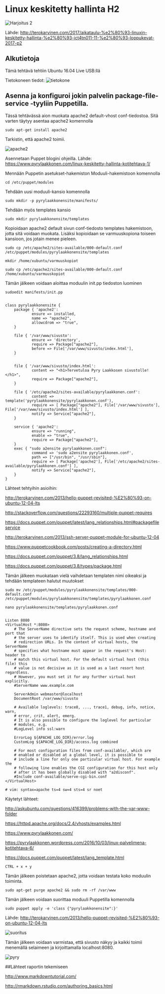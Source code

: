 # Linux keskitetty hallinta H2

![Harjoitus 2](pictures/Selection_009.png)

Lähde: http://terokarvinen.com/2017/aikataulu-%e2%80%93-linuxin-keskitetty-hallinta-%e2%80%93-ict4tn011-11-%e2%80%93-loppukevat-2017-p2

## Alkutietoja
Tämä tehtävä tehtiin Ubuntu 16.04 Live USB:llä

Tietokoneen tiedot:
![tietokone](pictures/ttiedot.png)

## Asenna ja konfiguroi jokin palvelin package-file-service -tyyliin Puppetilla.

Tässä tehtävässä aion muokata apache2 default-vhost conf-tiedostoa. Sitä varten täytyy asentaa apache2 komennolla

	sudo apt-get install apache2

Tarkistin, että apache2 toimii.

![apache2](pictures/apache.png)

Asennetaan Puppet blogini ohjeilla.
Lähde: https://www.pyrylaakkonen.com/linux-keskitetty-hallinta-kotitehtava-1/

Mennään Puppetin asetukset-hakemiston Moduuli-hakemistoon komennolla

	cd /etc/puppet/modules

Tehdään uusi moduuli-kansio komennolla

	sudo mkdir -p pyrylaakkonensite/manifests/

Tehdään myös templates kansio

	sudo mkdir pyrylaakkonensite/templates

Kopioidaan apache2 default sivun conf-tiedosto templates hakemistoon, jotta sitä voidaan muokata. Lisäksi kopioidaan se varmuuskopiona toiseen kansioon, jos jotain menee pieleen.

	sudo cp /etc/apache2/sites-available/000-default.conf /etc/puppet/modules/pyrylaakkonensite/templates

	mkdir /home/xubuntu/varmuuskopiot

	sudo cp /etc/apache2/sites-available/000-default.conf /home/xubuntu/varmuuskopiot 

Tämän jälkeen voidaan aloittaa moduulin init.pp tiedoston luominen

	sudoedit manifests/init.pp

	
	class pyrylaakkonensite {
        package { 'apache2':
                ensure => installed,
                name => "apache2",
                allowcdrom => "true",
        }

        file { '/var/www/sivusto':
                ensure => 'directory',
                require => Package["apache2"],
                before => File['/var/www/sivusto/index.html'],
        }


        file { '/var/www/sivusto/index.html':
                content => "<h1>Tervetuloa Pyry Laakkosen sivustolle!</h1>",
                require => Package["apache2"],
        }

        file { '/etc/apache2/sites-available/pyrylaakkonen.conf':
                content => template('pyrylaakkonensite/pyrylaakkonen.conf'),
                require => [ Package["apache2"], File['/var/www/sivusto'], File['/var/www/sivusto/index.html'] ],
                notify => Service["apache2"],
        }

        service { 'apache2':
                ensure => "running",
                enable => "true",
                require => Package["apache2"],
        }
        exec { "sudo a2ensite pyrylaakkonen.conf":
                command => 'sudo a2ensite pyrylaakkonen.conf',
                path => ["/usr/bin", "/usr/sbin"],
                require => [ Package['apache2'], File['/etc/apache2/sites-available/pyrylaakkonen.conf'] ],
                notify => Service["apache2"],
        }
	}

Lähteet tehtyihin asioihin: 

http://terokarvinen.com/2013/hello-puppet-revisited-%E2%80%93-on-ubuntu-12-04-lts

http://stackoverflow.com/questions/22293160/multiple-puppet-requires

https://docs.puppet.com/puppet/latest/lang_relationships.html#packagefileservice

http://terokarvinen.com/2013/ssh-server-puppet-module-for-ubuntu-12-04

https://www.puppetcookbook.com/posts/creating-a-directory.html

https://docs.puppet.com/puppet/3.8/lang_relationships.html

https://docs.puppet.com/puppet/3.8/types/package.html


Tämän jälkeen muokataan vielä vaihdetaan templaten nimi oikeaksi ja tehdään templateen halutut muutokset

	sudo mv /etc/puppet/modules/pyrylaakkonensite/templates/000-default.conf /etc/puppet/modules/pyrylaakkonensite/templates/pyrylaakkonen.conf

	nano pyrylaakkonensite/templates/pyrylaakkonen.conf


	Listen 8080
	<VirtualHost *:8080>
        # The ServerName directive sets the request scheme, hostname and port that
        # the server uses to identify itself. This is used when creating
        # redirection URLs. In the context of virtual hosts, the ServerName
        # specifies what hostname must appear in the request's Host: header to
        # match this virtual host. For the default virtual host (this file) this
        # value is not decisive as it is used as a last resort host regardless.
        # However, you must set it for any further virtual host explicitly.
        #ServerName www.example.com

        ServerAdmin webmaster@localhost
        DocumentRoot /var/www/sivusto

        # Available loglevels: trace8, ..., trace1, debug, info, notice, warn,
        # error, crit, alert, emerg.
        # It is also possible to configure the loglevel for particular
        # modules, e.g.
        #LogLevel info ssl:warn

        ErrorLog ${APACHE_LOG_DIR}/error.log
        CustomLog ${APACHE_LOG_DIR}/access.log combined

        # For most configuration files from conf-available/, which are
        # enabled or disabled at a global level, it is possible to
        # include a line for only one particular virtual host. For example the
        # following line enables the CGI configuration for this host only
        # after it has been globally disabled with "a2disconf".
        #Include conf-available/serve-cgi-bin.conf
	</VirtualHost>

	# vim: syntax=apache ts=4 sw=4 sts=4 sr noet

Käytetyt lähteet:

http://askubuntu.com/questions/416399/problems-with-the-var-www-folder

https://httpd.apache.org/docs/2.4/vhosts/examples.html

https://www.pyrylaakkonen.com/

https://pyrylaakkonen.wordpress.com/2016/10/03/linux-palvelimena-kotitehtava-6/

https://docs.puppet.com/puppet/latest/lang_template.html

	CTRL + x + y


Tämän jälkeen poistetaan apache2, jotta voidaan testata koko moduulin toiminta.

	sudo apt-get purge apache2 && sudo rm -rf /var/www

Tämän jälkeen voidaan suorittaa moduuli Puppetilla komennolla

	sudo puppet apply -e 'class {"pyrylaakkonensite":}'

Lähde: http://terokarvinen.com/2013/hello-puppet-revisited-%E2%80%93-on-ubuntu-12-04-lts


![suoritus](pictures/suoritus.png)

Tämän jälkeen voidaan varmistaa, että sivusto näkyy ja kaikki toimii menemällä selaimeen ja kirjoittamalla localhost:8080.

![pyry](pictures/pyry.png)

##Lähteet raportin tekemiseen

http://www.markdowntutorial.com/

http://rmarkdown.rstudio.com/authoring_basics.html


